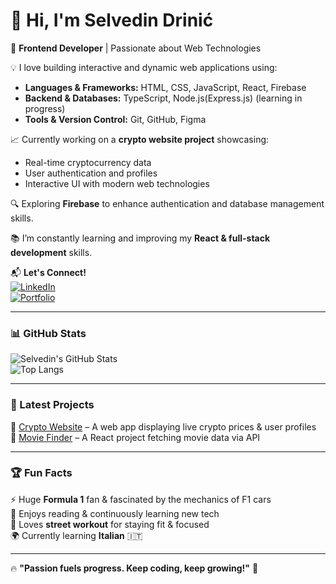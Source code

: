 # 👋 Hi, I'm Selvedin Drinić

🚀 **Frontend Developer** | Passionate about Web Technologies  

💡 I love building interactive and dynamic web applications using:
- **Languages & Frameworks:** HTML, CSS, JavaScript, React,  Firebase  
- **Backend & Databases:** TypeScript, Node.js(Express.js) (learning in progress)  
- **Tools & Version Control:** Git, GitHub, Figma  

📈 Currently working on a **crypto website project** showcasing:
- Real-time cryptocurrency data  
- User authentication and profiles  
- Interactive UI with modern web technologies  

🔍 Exploring **Firebase** to enhance authentication and database management skills.  

📚 I’m constantly learning and improving my **React & full-stack development** skills.  

📬 **Let's Connect!**  
[![LinkedIn](https://img.shields.io/badge/LinkedIn-blue?style=for-the-badge&logo=linkedin)](https://www.linkedin.com/in/selvedin-drini%C4%87-345693268/)  
[![Portfolio](https://img.shields.io/badge/Portfolio-green?style=for-the-badge)](https://selvedin.netlify.app/)  

---

### 📊 GitHub Stats  
![Selvedin's GitHub Stats](https://github-readme-stats.vercel.app/api?username=SelvedinFrontEnd&show_icons=true&theme=dark)  
![Top Langs](https://github-readme-stats.vercel.app/api/top-langs/?username=SelvedinFrontEnd&layout=compact&theme=dark)  

---

### 🚀 Latest Projects  
🔹 [Crypto Website](#) – A web app displaying live crypto prices & user profiles  
🔹 [Movie Finder](#) – A React project fetching movie data via API  

---

### 🏆 Fun Facts  
⚡ Huge **Formula 1** fan & fascinated by the mechanics of F1 cars  
📖 Enjoys reading & continuously learning new tech  
💪 Loves **street workout** for staying fit & focused  
🌍 Currently learning **Italian** 🇮🇹  

---

🔥 **"Passion fuels progress. Keep coding, keep growing!"** 🚀  
